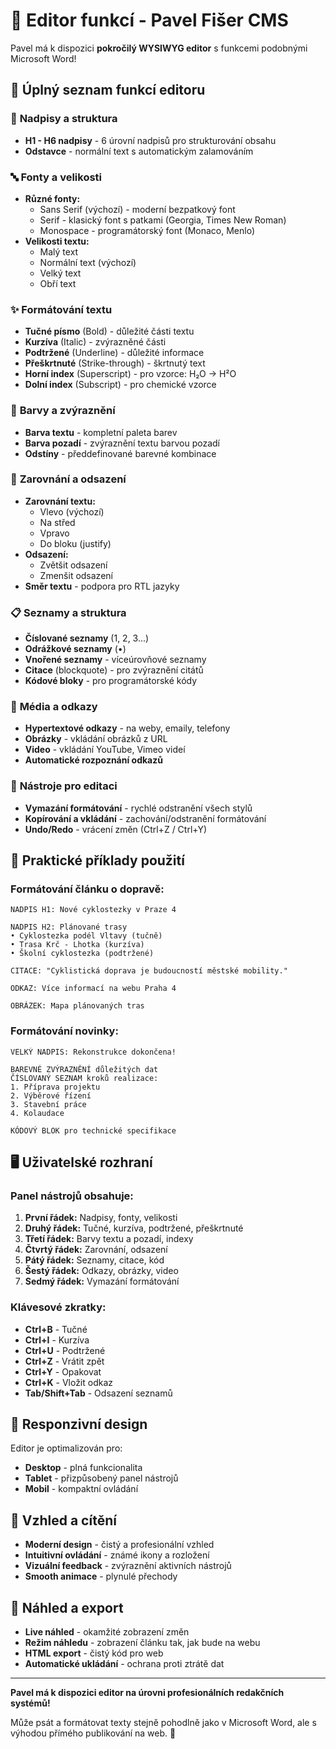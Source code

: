 # 📝 Editor funkcí - Pavel Fišer CMS

Pavel má k dispozici **pokročilý WYSIWYG editor** s funkcemi podobnými Microsoft Word!

## 🎨 Úplný seznam funkcí editoru

### 📏 **Nadpisy a struktura**
- **H1 - H6 nadpisy** - 6 úrovní nadpisů pro strukturování obsahu
- **Odstavce** - normální text s automatickým zalamováním

### 🔤 **Fonty a velikosti**
- **Různé fonty:**
  - Sans Serif (výchozí) - moderní bezpatkový font
  - Serif - klasický font s patkami (Georgia, Times New Roman)
  - Monospace - programátorský font (Monaco, Menlo)
- **Velikosti textu:**
  - Malý text
  - Normální text (výchozí)
  - Velký text
  - Obří text

### ✨ **Formátování textu**
- **Tučné písmo** (Bold) - důležité části textu
- **Kurzíva** (Italic) - zvýrazněné části
- **Podtržené** (Underline) - důležité informace
- **Přeškrtnuté** (Strike-through) - škrtnutý text
- **Horní index** (Superscript) - pro vzorce: H₂O → H²O
- **Dolní index** (Subscript) - pro chemické vzorce

### 🎨 **Barvy a zvýraznění**
- **Barva textu** - kompletní paleta barev
- **Barva pozadí** - zvýraznění textu barvou pozadí
- **Odstíny** - předdefinované barevné kombinace

### 📐 **Zarovnání a odsazení**
- **Zarovnání textu:**
  - Vlevo (výchozí)
  - Na střed
  - Vpravo
  - Do bloku (justify)
- **Odsazení:**
  - Zvětšit odsazení
  - Zmenšit odsazení
- **Směr textu** - podpora pro RTL jazyky

### 📋 **Seznamy a struktura**
- **Číslované seznamy** (1, 2, 3...)
- **Odrážkové seznamy** (•)
- **Vnořené seznamy** - víceúrovňové seznamy
- **Citace** (blockquote) - pro zvýraznění citátů
- **Kódové bloky** - pro programátorské kódy

### 🔗 **Média a odkazy**
- **Hypertextové odkazy** - na weby, emaily, telefony
- **Obrázky** - vkládání obrázků z URL
- **Video** - vkládání YouTube, Vimeo videí
- **Automatické rozpoznání odkazů**

### 🧹 **Nástroje pro editaci**
- **Vymazání formátování** - rychlé odstranění všech stylů
- **Kopírování a vkládání** - zachování/odstranění formátování
- **Undo/Redo** - vrácení změn (Ctrl+Z / Ctrl+Y)

## 🎯 **Praktické příklady použití**

### Formátování článku o dopravě:
```
NADPIS H1: Nové cyklostezky v Praze 4

NADPIS H2: Plánované trasy
• Cyklostezka podél Vltavy (tučně)
• Trasa Krč - Lhotka (kurzíva)
• Školní cyklostezka (podtržené)

CITACE: "Cyklistická doprava je budoucností městské mobility."

ODKAZ: Více informací na webu Praha 4

OBRÁZEK: Mapa plánovaných tras
```

### Formátování novinky:
```
VELKÝ NADPIS: Rekonstrukce dokončena!

BAREVNÉ ZVÝRAZNĚNÍ důležitých dat
ČÍSLOVANÝ SEZNAM kroků realizace:
1. Příprava projektu
2. Výběrové řízení  
3. Stavební práce
4. Kolaudace

KÓDOVÝ BLOK pro technické specifikace
```

## 🖥️ **Uživatelské rozhraní**

### Panel nástrojů obsahuje:
1. **První řádek:** Nadpisy, fonty, velikosti
2. **Druhý řádek:** Tučné, kurzíva, podtržené, přeškrtnuté
3. **Třetí řádek:** Barvy textu a pozadí, indexy
4. **Čtvrtý řádek:** Zarovnání, odsazení
5. **Pátý řádek:** Seznamy, citace, kód
6. **Šestý řádek:** Odkazy, obrázky, video
7. **Sedmý řádek:** Vymazání formátování

### Klávesové zkratky:
- **Ctrl+B** - Tučné
- **Ctrl+I** - Kurzíva  
- **Ctrl+U** - Podtržené
- **Ctrl+Z** - Vrátit zpět
- **Ctrl+Y** - Opakovat
- **Ctrl+K** - Vložit odkaz
- **Tab/Shift+Tab** - Odsazení seznamů

## 📱 **Responzivní design**

Editor je optimalizován pro:
- **Desktop** - plná funkcionalita
- **Tablet** - přizpůsobený panel nástrojů
- **Mobil** - kompaktní ovládání

## 🎨 **Vzhled a cítění**

- **Moderní design** - čistý a profesionální vzhled
- **Intuitivní ovládání** - známé ikony a rozložení
- **Vizuální feedback** - zvýraznění aktivních nástrojů
- **Smooth animace** - plynulé přechody

## 🔄 **Náhled a export**

- **Live náhled** - okamžité zobrazení změn
- **Režim náhledu** - zobrazení článku tak, jak bude na webu
- **HTML export** - čistý kód pro web
- **Automatické ukládání** - ochrana proti ztrátě dat

---

**Pavel má k dispozici editor na úrovni profesionálních redakčních systémů!** 

Může psát a formátovat texty stejně pohodlně jako v Microsoft Word, ale s výhodou přímého publikování na web. 🚀
